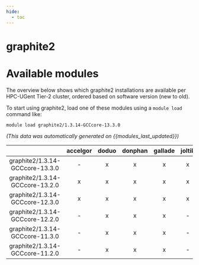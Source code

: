```yaml
---
hide:
  - toc
---
```


graphite2
=========

# Available modules


The overview below shows which graphite2 installations are available per HPC-UGent Tier-2 cluster, ordered based on software version (new to old).

To start using graphite2, load one of these modules using a `module load` command like:

```shell
module load graphite2/1.3.14-GCCcore-13.3.0
```

*(This data was automatically generated on {{modules_last_updated}})*  

| |accelgor|doduo|donphan|gallade|joltik|shinx|
| :---: | :---: | :---: | :---: | :---: | :---: | :---: |
|graphite2/1.3.14-GCCcore-13.3.0|-|x|x|x|x|x|
|graphite2/1.3.14-GCCcore-13.2.0|x|x|x|x|x|x|
|graphite2/1.3.14-GCCcore-12.3.0|x|x|x|x|x|x|
|graphite2/1.3.14-GCCcore-12.2.0|-|x|x|x|-|-|
|graphite2/1.3.14-GCCcore-11.3.0|-|x|x|x|-|-|
|graphite2/1.3.14-GCCcore-11.2.0|-|x|x|x|-|-|
